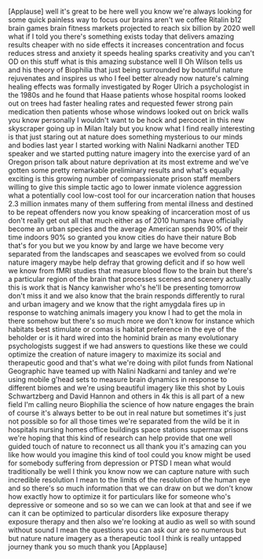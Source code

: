 
[Applause]
well it&#39;s great to be here well you know
we&#39;re always looking for some quick
painless way to focus our brains aren&#39;t
we
coffee Ritalin b12 brain games brain
fitness markets projected to reach six
billion by 2020 well what if I told you
there&#39;s something exists today that
delivers amazing results cheaper with no
side effects
it increases concentration and focus
reduces stress and anxiety it speeds
healing sparks creativity and you can&#39;t
OD on this stuff
what is this amazing substance well II
Oh Wilson tells us and his theory of
Biophilia that just being surrounded by
bountiful nature rejuvenates and
inspires us who I feel better already
now nature&#39;s calming healing effects was
formally investigated by Roger Ulrich a
psychologist in the 1980s and he found
that Haase patients whose hospital rooms
looked out on trees had faster healing
rates and requested fewer strong pain
medication then patients whose whose
windows looked out on brick walls you
know personally I wouldn&#39;t want to be
hock and percocet in this new skyscraper
going up in Milan Italy but you know
what I find really interesting is that
just staring out at nature does
something mysterious to our minds and
bodies last year I started working with
Nalini Nadkarni another TED speaker and
we started putting nature imagery into
the exercise yard of an Oregon prison
talk about nature deprivation at its
most extreme and we&#39;ve gotten some
pretty remarkable preliminary results
and what&#39;s equally exciting is this
growing number of compassionate prison
staff members willing to give this
simple tactic ago to lower inmate
violence
aggression what a potentially cool
low-cost tool for our incarceration
nation that houses 2.3 million inmates
many of them suffering from mental
illness and destined to be repeat
offenders now you know speaking of
incarceration most of us don&#39;t really
get out all that much either
as of 2010 humans have officially become
an urban species and the average
American spends 90% of their time
indoors 90% so granted you know cities
do have their nature Bob that&#39;s for you
but we you know by and large we have
become very separated from the
landscapes and seascapes we evolved from
so could nature imagery maybe help
defray that growing deficit and if so
how well we know from fMRI studies that
measure blood flow to the brain but
there&#39;s a particular region of the brain
that processes scenes and scenery
actually this is work that is Nancy
kanwisher who&#39;s he&#39;ll be presenting
tomorrow don&#39;t miss it and we also know
that the brain responds differently to
rural and urban imagery and we know that
the right amygdala fires up in response
to watching animals imagery you know I
had to get the mola in there somehow but
there&#39;s so much more we don&#39;t know for
instance which habitats best stimulate
or comas is habitat preference in the
eye of the beholder or is it hard wired
into the hominid brain as many
evolutionary psychologists suggest if we
had answers to questions like these we
could optimize the creation of nature
imagery to maximize its social and
therapeutic good and that&#39;s what we&#39;re
doing with pilot funds from National
Geographic have teamed up with Nalini
Nadkarni and tanley and we&#39;re using
mobile
g&#39;head sets to measure brain dynamics in
response to different biomes and we&#39;re
using beautiful imagery like this shot
by Louis Schwartzberg and David Hannon
and others in 4k this is all part of a
new field
I&#39;m calling neuro Biophilia the science
of how nature engages the brain of
course it&#39;s always better to be out in
real nature but sometimes it&#39;s just not
possible so for all those times we&#39;re
separated from the wild be it in
hospitals nursing homes office buildings
space stations supermax prisons we&#39;re
hoping that this kind of research can
help provide that one well guided touch
of nature to reconnect us all thank you
it&#39;s amazing can you like how would you
imagine this kind of tool could you know
might be used for somebody suffering
from depression or PTSD I mean what
would traditionally be well I think you
know now we can capture nature with such
incredible resolution I mean to the
limits of the resolution of the human
eye and so there&#39;s so much information
that we can draw on but we don&#39;t know
how exactly how to optimize it for
particulars like for someone who&#39;s
depressive or someone and so so we can
we can look at that and see if we can it
can be optimized to particular disorders
like exposure therapy exposure therapy
and then also we&#39;re looking at audio as
well so with sound without sound I mean
the questions you can ask our are so
numerous but but nature nature imagery
as a therapeutic tool I think is really
untapped journey thank you so much thank
you
[Applause]
